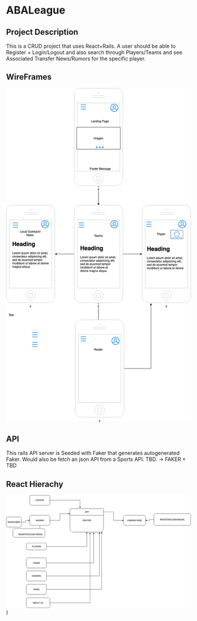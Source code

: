 # ABALeague
 ## Project Description
 This is a CRUD project that uses React+Rails. A user should be able to Register + Login/Logout and also search through Players/Teams and see Associated Transfer News/Rumors for the specific player.

 ## WireFrames
 ![Wireframe Mobile](https://github.com/adesegunadedeji/ABALeague/blob/master/WireframesDiagram.png?raw=true)
 ## API
 This rails  API server is Seeded with Faker that generates autogenerated Faker. Would also be fetch an json API from a Sports API. TBD.
 -> FAKER + TBD

## React Hierachy
 ![React Hierachy](https://github.com/adesegunadedeji/ABALeague/blob/master/React%20Hierachy.png?raw=true))